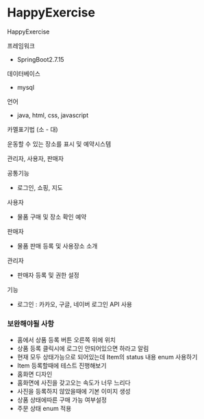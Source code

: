# HappyExercise
HappyExercise

프레임워크
 - SpringBoot2.7.15

데이터베이스
 - mysql

언어
 - java, html, css, javascript

카멜표기법 (소 - 대)

운동할 수 있는 장소를 표시 및 예약시스템

관리자, 사용자, 판매자

공통기능
 - 로그인, 쇼핑, 지도

사용자
 - 물품 구매 및 장소 확인 예약

판매자
 - 물품 판매 등록 및 사용장소 소개

관리자
 - 판매자 등록 및 권한 설정


기능
 - 로그인 : 카카오, 구글, 네이버 로그인 API 사용


### 보완해야될 사항
- 홈에서 상품 등록 버튼 오른쪽 위에 위치
- 상품 등록 클릭시에 로그인 안되어있으면 하라고 알림
- 현재 모두 상태가능으로 되어있는데 Item의 status 내용 enum 사용하기
- Item 등록할때에 테스트 진행해보기
- 홈화면 디자인
- 홈화면에 사진을 갖고오는 속도가 너무 느리다
- 사진을 등록하지 않았을때에 기본 이미지 생성
- 상품 상태에따른 구매 가능 여부설정
- 주문 상태 enum 적용